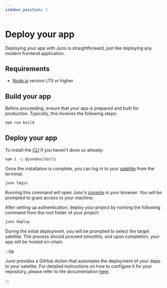 ```yaml
---
sidebar_position: 3
---
```


# Deploy your app

Deploying your app with Juno is straightforward, just like deploying any modern frontend application.

## Requirements

- [Node.js](https://nodejs.org/en/download/) version LTS or higher

## Build your app

Before proceeding, ensure that your app is prepared and built for production. Typically, this involves the following steps:

```bash
npm run build
```

## Deploy your app

To install the [CLI] if you haven't done so already:

```bash
npm i -g @junobuild/cli
```

Once the installation is complete, you can log in to your [satellite] from the terminal.

```bash
juno login
```

Running this command will open Juno's [console] in your browser. You will be prompted to grant access to your machine.

After setting up authentication, deploy your project by running the following command from the root folder of your project:

```bash
juno deploy
```

During the initial deployment, you will be prompted to select the target satellite. The process should proceed smoothly, and upon completion, your app will be hosted on-chain.

:::tip

Juno provides a GitHub Action that automates the deployment of your dapp to your satellite. For detailed instructions on how to configure it for your repository, please refer to the documentation [here](../miscellaneous/github_actions).

:::

[CLI]: ../miscellaneous/cli.md
[satellite]: ../terminology.md#satellite
[console]: ../terminology.md#console
